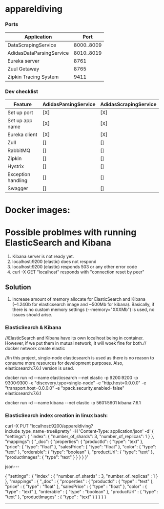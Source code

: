 # appareldiving

### Ports

| Application  | Port | 
| ------------- | ------------- | 
| DataScrapingService  | 8000..8009  |
| AdidasDataParsingService  | 8010..8019  |
| Eureka server  | 8761  |
| Zuul Getaway  | 8765  |
| Zipkin Tracing System  | 9411  |



### Dev checklist

| Feature  | AdidasParsingService | AdidasScrapingService |
| ------------- | ------------- | ------------- |
| Set up port  | [X]  | [X] |
| Set up app name  | [X]  | [X] |
| Eureka client  | [X]  | [X] |
| Zull | []  | [] |
| RabbitMQ  | [] | [] |
| Zipkin  | []  | [] |
| Hystrix  | []  | [] |
| Exception handling  | [] | [] |
| Swagger  | []  | [] |

# Docker images:

# Possible problmes with running ElasticSearch and Kibana
1. Kibana server is not ready yet.
2. localhost:9200 (elastic) does not respond 
3. localhost:9200 (elastic) responds 503 or any other error code
4. curl -X GET "localhost" responds with "connection reset by peer"

## Solution
1. Increase amount of memory allocate for ElasticSearch and Kibana (~1.24Gb for elasticsearch image and ~500Mb for kibana). Basically, if there is no custom memory settings (--memory="XXXMb") is used, no issues should arise.

### ElasticSearch & Kibana
//ElasticSearch and Kibana have its own localhost being in container. However, if we put them in mutual network, it will woek fine for both.//
docker network create elastic

//In this project, single-node elasticsearch is used as there is no reason to consume more resources for development purposes. Also, elasticsearch:7.6.1 version is used.

docker run -d --name elasticsearch --net elastic -p 9200:9200 -p 9300:9300 -e "discovery.type=single-node" -e "http.host=0.0.0.0" -e "transport.host=0.0.0.0" -e "xpack.security.enabled=false" elasticsearch:7.6.1


docker run -d --name kibana --net elastic -p 5601:5601 kibana:7.6.1

### ElasticSearch index creation in linux bash:
curl -X PUT "localhost:9200/appareldiving?include_type_name=true&pretty" -H 'Content-Type: application/json' -d' { "settings": { "index": { "number_of_shards": 3, "number_of_replicas": 1 } }, "mappings": { "_doc": { "properties": { "productId": { "type": "text" }, "price": { "type": "float" }, "salesPrice": { "type": "float" }, "color": { "type": "text" }, "orderable": { "type": "boolean" }, "productUrl": { "type": "text" }, "productImages": { "type": "text" } } } } }'

json---

{
    "settings" : {
        "index" : {
            "number_of_shards" : 3, 
            "number_of_replicas" : 1 
        }
    },
    "mappings" : {
        "_doc" : {
            "properties" : {
                "productId" : { "type" : "text" },
                "price" : { "type" : "float" },
                "salesPrice" : { "type" : "float" },
                "color" : { "type" : "text" },
                "orderable" : { "type" : "boolean" },
                "productUrl" : { "type" : "text" },
                "productImages" : { "type" : "text" }
            }
        }
    }
}

----
